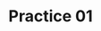 # Practice 01
<!DOCTYPE html>
<html> 
 <head> 
 <link href = "index" rel = "Home" type = "HTML"> 
 </head> 
</html> 
